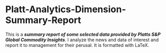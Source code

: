 # Platt-Analytics-Dimension-Summary-Report
This is a ***summary report of some selected data provided by Platts S&P Global Commodity Insights***. I analyze the news and data of interest and report it to management for their perusal.
It is formatted with LaTeX.
